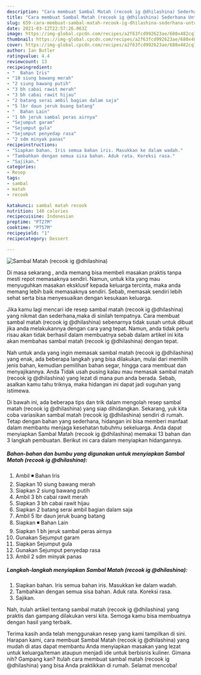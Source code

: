 ```yaml
---
description: "Cara membuat Sambal Matah (recook ig @dhilashina) Sederhana Untuk Jualan"
title: "Cara membuat Sambal Matah (recook ig @dhilashina) Sederhana Untuk Jualan"
slug: 659-cara-membuat-sambal-matah-recook-ig-dhilashina-sederhana-untuk-jualan
date: 2021-03-12T22:57:26.063Z
image: https://img-global.cpcdn.com/recipes/a2f63fcd992623ae/680x482cq70/sambal-matah-recook-ig-dhilashina-foto-resep-utama.jpg
thumbnail: https://img-global.cpcdn.com/recipes/a2f63fcd992623ae/680x482cq70/sambal-matah-recook-ig-dhilashina-foto-resep-utama.jpg
cover: https://img-global.cpcdn.com/recipes/a2f63fcd992623ae/680x482cq70/sambal-matah-recook-ig-dhilashina-foto-resep-utama.jpg
author: Ian Butler
ratingvalue: 4.4
reviewcount: 13
recipeingredient:
- "  Bahan Iris"
- "10 siung bawang merah"
- "2 siung bawang putih"
- "3 bh cabai rawit merah"
- "3 bh cabai rawit hijau"
- "2 batang serai ambil bagian dalam saja"
- "5 lbr daun jeruk buang batang"
- "  Bahan Lain"
- "1 bh jeruk sambal peras airnya"
- "Sejumput garam"
- "Sejumput gula"
- "Sejumput penyedap rasa"
- "2 sdm minyak panas"
recipeinstructions:
- "Siapkan bahan. Iris semua bahan iris. Masukkan ke dalam wadah."
- "Tambahkan dengan semua sisa bahan. Aduk rata. Koreksi rasa."
- "Sajikan."
categories:
- Resep
tags:
- sambal
- matah
- recook

katakunci: sambal matah recook 
nutrition: 140 calories
recipecuisine: Indonesian
preptime: "PT27M"
cooktime: "PT57M"
recipeyield: "1"
recipecategory: Dessert

---
```



![Sambal Matah (recook ig @dhilashina)](https://img-global.cpcdn.com/recipes/a2f63fcd992623ae/680x482cq70/sambal-matah-recook-ig-dhilashina-foto-resep-utama.jpg)

Di masa  sekarang , anda memang bisa membeli masakan praktis tanpa mesti repot memasaknya sendiri. Namun, untuk kita yang mau menyuguhkan masakan eksklusif kepada keluarga tercinta, maka anda memang lebih baik memasaknya sendiri. Sebab, memasak sendiri lebih sehat serta bisa menyesuaikan dengan kesukaan keluarga.

Jika kamu lagi mencari ide resep sambal matah (recook ig @dhilashina) yang nikmat dan sederhana,maka di sinilah tempatnya. Cara membuat sambal matah (recook ig @dhilashina)  sebenarnya tidak susah untuk dibuat jika anda melakukannya dengan cara yang tepat. Namun, anda tidak perlu risau akan tidak berhasil dalam membuatnya 
sebab dalam artikel ini kita akan membahas sambal matah (recook ig @dhilashina) dengan tepat.  



Nah untuk anda yang ingin memasak sambal matah (recook ig @dhilashina) yang enak, ada beberapa langkah yang bisa dilakukan, mulai dari memilih jenis bahan, kemudian pemilihan bahan segar, hingga cara membuat dan menyajikannya. Anda Tidak usah pusing kalau mau memasak sambal matah (recook ig @dhilashina) yang lezat di mana pun anda berada. Sebab, asalkan kamu  tahu triknya, maka hidangan ini dapat jadi suguhan yang istimewa.

Di bawah ini, ada beberapa tips dan trik dalam mengolah resep sambal matah (recook ig @dhilashina) yang siap dihidangkan. Sekarang, yuk kita coba variasikan sambal matah (recook ig @dhilashina) sendiri di rumah. Tetap dengan bahan yang sederhana, hidangan ini bisa memberi manfaat dalam membantu menjaga kesehatan tubuhmu sekeluarga. Anda dapat menyiapkan Sambal Matah (recook ig @dhilashina) memakai 13 bahan dan 3 langkah pembuatan. Berikut ini cara dalam menyiapkan hidangannya.

<!--inarticleads1-->

##### Bahan-bahan dan bumbu yang digunakan untuk menyiapkan Sambal Matah (recook ig @dhilashina):

1. Ambil  ◾ Bahan Iris
1. Siapkan 10 siung bawang merah
1. Siapkan 2 siung bawang putih
1. Ambil 3 bh cabai rawit merah
1. Siapkan 3 bh cabai rawit hijau
1. Siapkan 2 batang serai ambil bagian dalam saja
1. Ambil 5 lbr daun jeruk buang batang
1. Siapkan  ◾ Bahan Lain
1. Siapkan 1 bh jeruk sambal peras airnya
1. Gunakan Sejumput garam
1. Siapkan Sejumput gula
1. Gunakan Sejumput penyedap rasa
1. Ambil 2 sdm minyak panas




<!--inarticleads2-->

##### Langkah-langkah menyiapkan Sambal Matah (recook ig @dhilashina):

1. Siapkan bahan. Iris semua bahan iris. Masukkan ke dalam wadah.
1. Tambahkan dengan semua sisa bahan. Aduk rata. Koreksi rasa.
1. Sajikan.




Nah, itulah artikel tentang  sambal matah (recook ig @dhilashina)  yang praktis dan gampang dilakukan versi kita. Semoga kamu bisa membuatnya dengan hasil yang terbaik. 

Terima kasih anda telah menggunakan resep yang kami tampilkan di sini. Harapan kami, cara membuat  Sambal Matah (recook ig @dhilashina) yang mudah di atas dapat membantu Anda menyiapkan masakan yang lezat untuk keluarga/teman ataupun menjadi ide untuk berbisnis kuliner. Gimana nih? Gampang kan? Itulah cara membuat sambal matah (recook ig @dhilashina) yang bisa Anda praktikkan di rumah. Selamat mencoba!

